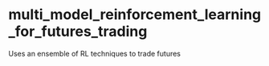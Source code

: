 # multi_model_reinforcement_learning_for_futures_trading
Uses an ensemble of RL techniques to trade futures
